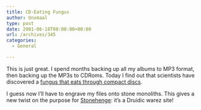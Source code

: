 ```yaml
---
title: CD-Eating Fungus
author: Unxmaal
type: post
date: 2001-06-18T00:00:00+00:00
url: /archives/345
categories:
  - General

---
```

This is just great. I spend months backing up all my albums to MP3 format, then backing up the MP3s to CDRoms. Today I find out that scientists have discovered a <A HREF="http://www.telegraph.co.uk/et?ac=004299402432522&#038;rtmo=k7bZ7bYp&#038;atmo=rrrrrrrq&#038;pg=/et/01/6/18/wfung18.html">fungus that eats through compact discs</A>. 

I guess now I&#8217;ll have to engrave my files onto stone monoliths. This gives a new twist on the purpose for [Stonehenge][1]: it&#8217;s a Druidic warez site!

 [1]: http://www.amherst.edu/~ermace/sth/sth.html